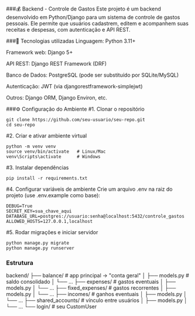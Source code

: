 ###💰 Backend - Controle de Gastos
Este projeto é um backend desenvolvido em Python/Django para um sistema de controle de gastos pessoais.
Ele permite que usuários cadastrem, editem e acompanhem suas receitas e despesas, com autenticação e API REST.

###🚀 Tecnologias utilizadas
Linguagem: Python 3.11+

Framework web: Django 5+

API REST: Django REST Framework (DRF)

Banco de Dados: PostgreSQL (pode ser substituído por SQLite/MySQL)

Autenticação: JWT (via djangorestframework-simplejwt)

Outros: Django ORM, Django Environ, etc.

###⚙️ Configuração do Ambiente
#1. Clonar o repositório

```text
git clone https://github.com/seu-usuario/seu-repo.git
cd seu-repo
```

#2. Criar e ativar ambiente virtual

```text
python -m venv venv
source venv/bin/activate   # Linux/Mac
venv\Scripts\activate      # Windows
```

#3. Instalar dependências

```text
pip install -r requirements.txt
```

#4. Configurar variáveis de ambiente
Crie um arquivo .env na raiz do projeto (use .env.example como base):

```text
DEBUG=True
SECRET_KEY=sua_chave_aqui
DATABASE_URL=postgres://usuario:senha@localhost:5432/controle_gastos
ALLOWED_HOSTS=127.0.0.1,localhost
```

#5. Rodar migrações e iniciar servidor

```text
python manage.py migrate
python manage.py runserver
```

### Estrutura

backend/
├── balance/ # app principal -> "conta geral"
│ ├── models.py # saldo consolidado
│ └── ...
├── expenses/ # gastos eventuais
│ ├── models.py
│ └── ...
├── fixed_expenses/ # gastos recorrentes
│ ├── models.py
│ └── ...
├── incomes/ # ganhos eventuais
│ ├── models.py
│ └── ...
├── shared_accounts/ # vínculo entre usuários
│ ├── models.py
│ └── ...
└── login/ # seu CustomUser
